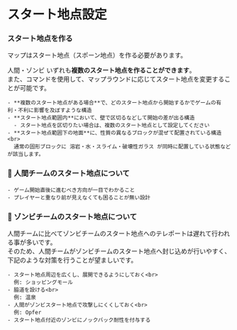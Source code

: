 # スタート地点設定

### スタート地点を作る

マップはスタート地点（スポーン地点）を作る必要があります。

人間・ゾンビ いずれも**複数のスタート地点を作ることができます**。<br>
また、コマンドを使用して、マップラウンドに応じてスタート地点を変更することが可能です。

```admonish failure title = "禁止されたスタート地点の構造"
- **複数のスタート地点がある場合**で、どのスタート地点から開始するかでゲームの有利・不利に影響を及ぼすような構造
- **スタート地点範囲内**において、壁で区切るなどして開始の差が出る構造
  - スタート地点を区切りたい場合は、複数のスタート地点として設定してください
- **スタート地点範囲下の地面**に、性質の異なるブロックが混ぜて配置されている構造<br>
  通常の固形ブロックに 溶岩・水・スライム・破壊性ガラス が同時に配置している状態などが該当します。
```

### 👥 人間チームのスタート地点について

```admonish success title = "推奨事項"
- ゲーム開始直後に進むべき方向が一目でわかること
- プレイヤーと重なり前が見えなくても困ることが無い設計
```

### 🧟 ゾンビチームのスタート地点について

人間チームに比べてゾンビチームのスタート地点へのテレポートは遅れて行われる事が多いです。<br>
そのため、人間チームがゾンビチームのスタート地点へ封じ込めが行いやすく、下記のような対策を行うことが望ましいです。

```admonish example title = "スポーン直後の対策例"
- スタート地点周辺を広くし、展開できるようにしておく<br>
  例: ショッピングモール
- 脇道を設ける<br>
  例: 温泉
- 人間がゾンビスタート地点で攻撃しにくくしておく<br>
  例: Opfer
- スタート地点付近のゾンビにノックバック耐性を付与する
```
